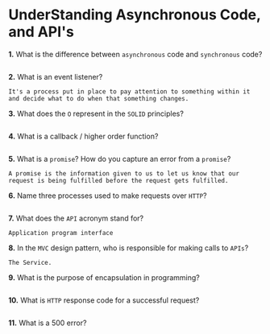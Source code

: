 # UnderStanding Asynchronous Code, and API's

**1.** What is the difference between `asynchronous` code and `synchronous` code?
<!-- enter you answer in the space below -->
```

```
**2.** What is an event listener?
<!-- enter you answer in the space below -->
```
It's a process put in place to pay attention to something within it and decide what to do when that something changes.
```
**3.** What does the `O` represent in the `SOLID` principles?
<!-- enter you answer in the space below -->
```

```
**4.** What is a callback / higher order function?
<!-- enter you answer in the space below -->
```

```
**5.** What is a `promise`? How do you capture an error from a `promise`?
<!-- enter you answer in the space below -->
```
A promise is the information given to us to let us know that our request is being fulfilled before the request gets fulfilled.
```
**6.** Name three processes used to make requests over `HTTP`?
<!-- enter you answer in the space below -->
```

```
**7.** What does the `API` acronym stand for?
<!-- enter you answer in the space below -->
```
Application program interface
```
**8.** In the `MVC` design pattern, who is responsible for making calls to `APIs`?
<!-- enter you answer in the space below -->
```
The Service.
```
**9.** What is the purpose of encapsulation in programming?
<!-- enter you answer in the space below -->
```

```
**10.** What is `HTTP` response code for a successful request?
<!-- enter you answer in the space below -->
```

```
**11.** What is a 500 error?
<!-- enter you answer in the space below -->
```

```